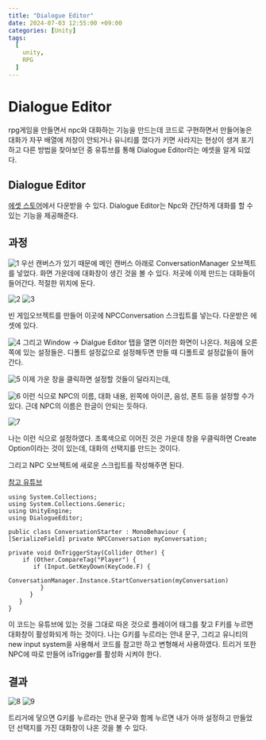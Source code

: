```yaml
---
title: "Dialogue Editor"
date: 2024-07-03 12:55:00 +09:00
categories: [Unity]
tags:
  [
    unity,
    RPG
  ]
---
```

# Dialogue Editor

rpg게임을 만들면서 npc와 대화하는 기능을 만드는데 코드로 구현하면서 만들어놓은 대화가 자꾸 배열에 저장이 안되거나 유니티를 껐다가 키면 사라지는 현상이 생겨 포기하고 다른 방법을 찾아보던 중 유튜브를 통해 Dialogue Editor라는 에셋을 알게 되었다. 

## Dialogue Editor
[에셋 스토어](https://assetstore.unity.com/packages/tools/utilities/dialogue-editor-168329)에서 다운받을 수 있다. Dialogue Editor는 Npc와 간단하게 대화를 할 수 있는 기능을 제공해준다.

## 과정

![1](./assets/img/postsImg/703/1.png)
우선 캔버스가 있기 때문에 메인 캔버스 아래로 ConversationManager 오브젝트를 넣었다.  화면 가운데에 대화창이 생긴 것을 볼 수 있다. 저곳에 이제 만드는 대화들이 들어간다. 적절한 위치에 둔다.

![2](./assets/img/postsImg/703/2.png)
![3](./assets/img/postsImg/703/3.png)

빈 게임오브젝트를 만들어 이곳에 NPCConversation 스크립트를 넣는다. 다운받은 에셋에 있다.

![4](./assets/img/postsImg/703/4.png)
그리고 Window -> Dialgue Editor 탭을 열면 이러한 화면이 나온다. 처음에 오른쪽에 있는 설정들은. 디폴트 설정값으로 설정해두면 만들 때 디폴트로 설정값들이 들어간다.

![5](./assets/img/postsImg/703/5.png)
이제 가운 창을 클릭하면 설정할 것들이 달라지는데,

![6](./assets/img/postsImg/703/6.png)
이런 식으로 NPC의 이름, 대화 내용, 왼쪽에 아이콘, 음성, 폰트 등을 설정할 수가 있다. 근데 NPC의 이름은 한글이 안되는 듯하다.

![7](./assets/img/postsImg/703/7.png)

나는 이런 식으로 설정하였다. 초록색으로 이어진 것은 가운데 창을 우클릭하면 Create Option이라는 것이 있는데, 대화의 선택지를 만드는 것이다.

그리고 NPC 오브젝트에 새로운 스크립트를 작성해주면 된다.

[참고 유튜브](https://www.youtube.com/watch?v=QPJHY6MPag4&t=255s)
```
using System.Collections;
using System.Collections.Generic;
using UnityEngine;
using DialogueEditor;

public class ConversationStarter : MonoBehaviour {
[SerializeField] private NPCConversation myConversation;

private void OnTriggerStay(Collider Other) {
    if (Other.CompareTag("Player") {
       if (Input.GetKeyDown(KeyCode.F) {
          ConversationManager.Instance.StartConversation(myConversation)
         }
      }
   }
}
```
이 코드는 유튜브에 있는 것을 그대로 따온 것으로 플레이어 태그를 찾고 F키를 누르면 대화창이 활성화되게 하는 것이다. 나는 G키를 누르라는 안내 문구, 그리고 유니티의 new input system을 사용해서 코드를 참고만 하고 변형해서 사용하였다. 트리거 또한 NPC에 따로 만들어 isTrigger를 활성화 시켜야 한다.


## 결과
![8](./assets/img/postsImg/703/8.png)
![9](./assets/img/postsImg/703/9.png)

트리거에 닿으면 G키를 누르라는 안내 문구와 함께 누르면 내가 아까 설정하고 만들었던 선택지를 가진 대화창이 나온 것을 볼 수 있다.



 
